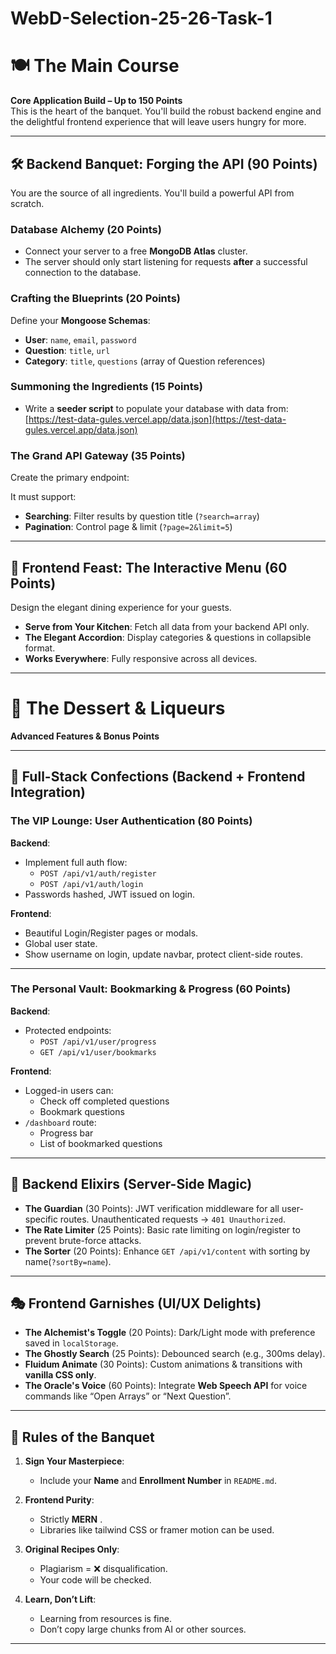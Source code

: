 # WebD-Selection-25-26-Task-1

# 🍽 The Main Course  
**Core Application Build – Up to 150 Points**  
This is the heart of the banquet. You'll build the robust backend engine and the delightful frontend experience that will leave users hungry for more.

---

## 🛠 Backend Banquet: Forging the API (90 Points)  
You are the source of all ingredients. You'll build a powerful API from scratch.

### **Database Alchemy (20 Points)**  
- Connect your server to a free **MongoDB Atlas** cluster.  
- The server should only start listening for requests **after** a successful connection to the database.

### **Crafting the Blueprints (20 Points)**  
Define your **Mongoose Schemas**:  
- **User**: `name`, `email`, `password`  
- **Question**: `title`, `url`
- **Category**: `title`, `questions` (array of Question references)

### **Summoning the Ingredients (15 Points)**  
- Write a **seeder script** to populate your database with data from:  
  [https://test-data-gules.vercel.app/data.json](https://test-data-gules.vercel.app/data.json)

### **The Grand API Gateway (35 Points)**  
Create the primary endpoint: 

It must support:  
- **Searching**: Filter results by question title (`?search=array`) 
- **Pagination**: Control page & limit (`?page=2&limit=5`)

---

## 🎨 Frontend Feast: The Interactive Menu (60 Points)  
Design the elegant dining experience for your guests.

- **Serve from Your Kitchen**: Fetch all data from your backend API only.  
- **The Elegant Accordion**: Display categories & questions in collapsible format.
- **Works Everywhere**: Fully responsive across all devices.

---

# 🍰 The Dessert & Liqueurs  
**Advanced Features & Bonus Points**

---

## 🍷 Full-Stack Confections (Backend + Frontend Integration)

### **The VIP Lounge: User Authentication (80 Points)**  
**Backend**:  
- Implement full auth flow:  
  - `POST /api/v1/auth/register`  
  - `POST /api/v1/auth/login`  
- Passwords hashed, JWT issued on login.

**Frontend**:  
- Beautiful Login/Register pages or modals.  
- Global user state.  
- Show username on login, update navbar, protect client-side routes.

---

### **The Personal Vault: Bookmarking & Progress (60 Points)**  
**Backend**:  
- Protected endpoints:  
  - `POST /api/v1/user/progress`  
  - `GET /api/v1/user/bookmarks`

**Frontend**:  
- Logged-in users can:
  - Check off completed questions  
  - Bookmark questions  
- `/dashboard` route:  
  - Progress bar  
  - List of bookmarked questions

---

## 🔮 Backend Elixirs (Server-Side Magic)

- **The Guardian** (30 Points): JWT verification middleware for all user-specific routes. Unauthenticated requests → `401 Unauthorized`.  
- **The Rate Limiter** (25 Points): Basic rate limiting on login/register to prevent brute-force attacks.  
- **The Sorter** (20 Points): Enhance `GET /api/v1/content` with sorting by name(`?sortBy=name`).

---

## 🎭 Frontend Garnishes (UI/UX Delights)

- **The Alchemist's Toggle** (20 Points): Dark/Light mode with preference saved in `localStorage`.  
- **The Ghostly Search** (25 Points): Debounced search (e.g., 300ms delay).  
- **Fluidum Animate** (30 Points): Custom animations & transitions with **vanilla CSS only**.  
- **The Oracle's Voice** (60 Points): Integrate **Web Speech API** for voice commands like “Open Arrays” or “Next Question”.

---

## 🎯 Rules of the Banquet

1. **Sign Your Masterpiece**:  
   - Include your **Name** and **Enrollment Number** in `README.md`.

2. **Frontend Purity**:  
   - Strictly **MERN** .
   - Libraries like tailwind CSS or framer motion can be used.

3. **Original Recipes Only**:  
   - Plagiarism = ❌ disqualification.  
   - Your code will be checked.

4. **Learn, Don’t Lift**:  
   - Learning from resources is fine.  
   - Don’t copy large chunks from AI or other sources.

---
